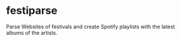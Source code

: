 # festiparse
Parse Websites of festivals and create Spotify playlists with the latest albums of the artists.
